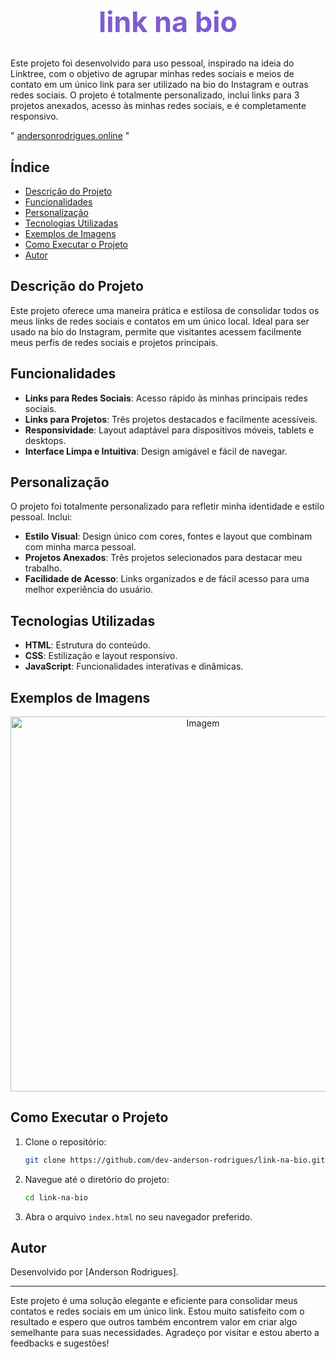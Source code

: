 <h1 align="center" style="color:#7f5cd1; font-size:45px;">link na bio</h1>

Este projeto foi desenvolvido para uso pessoal, inspirado na ideia do Linktree, com o objetivo de agrupar minhas redes sociais e meios de contato em um único link para ser utilizado na bio do Instagram e outras redes sociais. O projeto é totalmente personalizado, inclui links para 3 projetos anexados, acesso às minhas redes sociais, e é completamente responsivo.

 " [andersonrodrigues.online](https://andersonrodrigues.online/) "
 
## Índice
- [Descrição do Projeto](#descrição-do-projeto)
- [Funcionalidades](#funcionalidades)
- [Personalização](#personalização)
- [Tecnologias Utilizadas](#tecnologias-utilizadas)
- [Exemplos de Imagens](#exemplos-de-imagens)
- [Como Executar o Projeto](#como-executar-o-projeto)
- [Autor](#autor)

## Descrição do Projeto
Este projeto oferece uma maneira prática e estilosa de consolidar todos os meus links de redes sociais e contatos em um único local. Ideal para ser usado na bio do Instagram, permite que visitantes acessem facilmente meus perfis de redes sociais e projetos principais.

## Funcionalidades
- **Links para Redes Sociais**: Acesso rápido às minhas principais redes sociais.
- **Links para Projetos**: Três projetos destacados e facilmente acessíveis.
- **Responsividade**: Layout adaptável para dispositivos móveis, tablets e desktops.
- **Interface Limpa e Intuitiva**: Design amigável e fácil de navegar.

## Personalização
O projeto foi totalmente personalizado para refletir minha identidade e estilo pessoal. Inclui:
- **Estilo Visual**: Design único com cores, fontes e layout que combinam com minha marca pessoal.
- **Projetos Anexados**: Três projetos selecionados para destacar meu trabalho.
- **Facilidade de Acesso**: Links organizados e de fácil acesso para uma melhor experiência do usuário.

## Tecnologias Utilizadas
- **HTML**: Estrutura do conteúdo.
- **CSS**: Estilização e layout responsivo.
- **JavaScript**: Funcionalidades interativas e dinâmicas.

## Exemplos de Imagens

<p align="center">
  <img src="https://github.com/AndersonRodrigues1/Projeto-linknabio/assets/127049907/f046d4df-1951-4561-98ce-7713587adeed" width="600" alt="Imagem">
</p>

## Como Executar o Projeto
1. Clone o repositório:
   ```bash
   git clone https://github.com/dev-anderson-rodrigues/link-na-bio.git
   ```
2. Navegue até o diretório do projeto:
   ```bash
   cd link-na-bio
   ```
3. Abra o arquivo `index.html` no seu navegador preferido.

## Autor
Desenvolvido por [Anderson Rodrigues].

---

Este projeto é uma solução elegante e eficiente para consolidar meus contatos e redes sociais em um único link. Estou muito satisfeito com o resultado e espero que outros também encontrem valor em criar algo semelhante para suas necessidades. Agradeço por visitar e estou aberto a feedbacks e sugestões!
